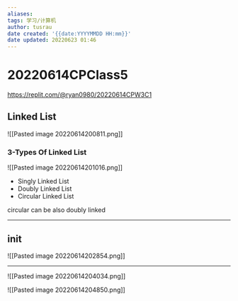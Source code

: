 ```yaml
---
aliases: 
tags: 学习/计算机
author: tusrau
date created: '{{date:YYYYMMDD HH:mm}}'
date updated: 20220623 01:46
---
```


# 20220614CPClass5

https://replit.com/@ryan0980/20220614CPW3C1

## Linked List

![[Pasted image 20220614200811.png]]

### 3-Types Of Linked List

![[Pasted image 20220614201016.png]]
- Singly Linked List
- Doubly Linked List
- Circular Linked List

circular can be also doubly linked

---

## __init__

![[Pasted image 20220614202854.png]]

---
![[Pasted image 20220614204034.png]]

![[Pasted image 20220614204850.png]]
